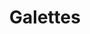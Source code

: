 ---
title: Galettes
metadata:
  title: Galettes
  course: Brunch
  source: https://www.youtube.com/watch?v=CK8T7v0NZ8Y
  servings: '4'
ingredients:
- name: spring onions
  amount: '4'
- name: coconut oil
  amount: 4 tsp
- name: cheese
  amount: 200 g
- name: salt
  amount: 1 tsp
- name: water
  amount: 400 ml
- name: eggs
  amount: '5'
- name: nutmeg
  amount: 2 tsp
- name: pepper
  amount: 1 tsp
- name: ham
  amount: 4 slices
- name: buckwheat flour
  amount: 220 g
cookware:
- name: mixing bowl
- name: whisk
- name: frying pan
- name: fork
- name: grater
- name: spatula
steps:
- description: Grab a mixing bowl and add in the buckwheat flour, whisk in one of
    the eggs and then gradually add the water to form the mixture for the galette.
- description: Add a teaspoon of coconut oil to a frying pan on a high heat and then
    add a scoop of the mixture to the pan to cook until the galette is firm. While
    it's cooking, you can slice the spring onions and break up the ham.
- description: Then crack another one of the eggs on it and use the back of a fork
    to spread the egg white around the surface. Once you're happy, make sure the yolk
    rests in the middle, then put a lid on to steam the egg white until it's firm
    (and the yolk is still runny).
- description: Now break up the ham and scatter it over the galette, avoiding the
    egg yolk. Then grab the grater and grate the cheese over the ham and then sprinkle
    the sliced spring onion on it.
- description: Now season the galette with the nutmeg and pepper, avoiding the egg
    yolk again, then sprinkle a little salt on the egg yolk.
- description: Use a spatula to fold over the edges of the galette to form a square,
    leaving the yolk exposed in the middle, then serve and start the next one!
- description: If you don't want to cook all four in one go, the mixture will keep
    in the fridge for a few days.

---
